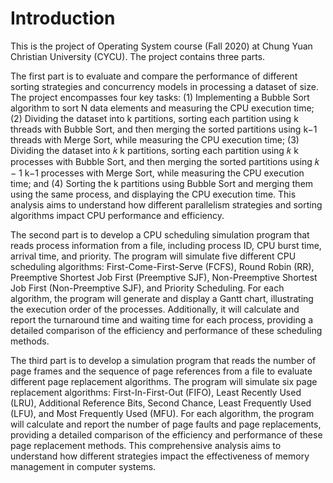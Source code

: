 # Introduction

This is the project of Operating System course (Fall 2020) at Chung Yuan Christian University (CYCU). The project contains three parts.  

The first part is to evaluate and compare the performance of different sorting strategies and concurrency models in processing a dataset of size. The project encompasses four key tasks: (1) Implementing a Bubble Sort algorithm to sort N data elements and measuring the CPU execution time; (2) Dividing the dataset into k partitions, sorting each partition using k threads with Bubble Sort, and then merging the sorted partitions using k−1 threads with Merge Sort, while measuring the CPU execution time; (3) Dividing the dataset into 𝑘 k partitions, sorting each partition using 𝑘 k processes with Bubble Sort, and then merging the sorted partitions using 𝑘 − 1 k−1 processes with Merge Sort, while measuring the CPU execution time; and (4) Sorting the k partitions using Bubble Sort and merging them using the same process, and displaying the CPU execution time. This analysis aims to understand how different parallelism strategies and sorting algorithms impact CPU performance and efficiency.

The second part is to develop a CPU scheduling simulation program that reads process information from a file, including process ID, CPU burst time, arrival time, and priority. The program will simulate five different CPU scheduling algorithms: First-Come-First-Serve (FCFS), Round Robin (RR), Preemptive Shortest Job First (Preemptive SJF), Non-Preemptive Shortest Job First (Non-Preemptive SJF), and Priority Scheduling. For each algorithm, the program will generate and display a Gantt chart, illustrating the execution order of the processes. Additionally, it will calculate and report the turnaround time and waiting time for each process, providing a detailed comparison of the efficiency and performance of these scheduling methods.

The third part is to develop a simulation program that reads the number of page frames and the sequence of page references from a file to evaluate different page replacement algorithms. The program will simulate six page replacement algorithms: First-In-First-Out (FIFO), Least Recently Used (LRU), Additional Reference Bits, Second Chance, Least Frequently Used (LFU), and Most Frequently Used (MFU). For each algorithm, the program will calculate and report the number of page faults and page replacements, providing a detailed comparison of the efficiency and performance of these page replacement methods. This comprehensive analysis aims to understand how different strategies impact the effectiveness of memory management in computer systems.
